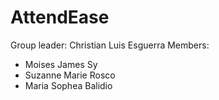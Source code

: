# AttendEase
Group leader: Christian Luis Esguerra
Members:
- Moises James Sy
- Suzanne Marie Rosco
- Maria Sophea Balidio
